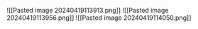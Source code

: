 ![[Pasted image 20240419113913.png]]
![[Pasted image 20240419113956.png]]
![[Pasted image 20240419114050.png]]